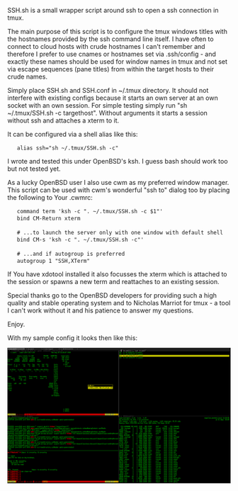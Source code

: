 SSH.sh is a small wrapper script around ssh to open a ssh connection in tmux.

The main purpose of this script is to configure the tmux windows titles with
the hostnames provided by the ssh command line itself. I have often to connect
to cloud hosts with crude hostnames I can't remember and therefore I prefer to
use cnames or hostnames set via .ssh/config - and exactly these names should
be used for window names in tmux and not set via escape sequences (pane
titles) from within the target hosts to their crude names.

Simply place SSH.sh and SSH.conf in ~/.tmux directory. It should not interfere
with existing configs because it starts an own server at an own socket with an
own session. For simple testing simply run "sh ~/.tmux/SSH.sh -c targethost".
Without arguments it starts a session without ssh and attaches a xterm to it.

It can be configured via a shell alias like this:
```
   alias ssh="sh ~/.tmux/SSH.sh -c"
```
I wrote and tested this under OpenBSD's ksh. I guess bash should work too but
not tested yet.

As a lucky OpenBSD user I also use cwm as my preferred window manager.  This
script can be used with cwm's wonderful "ssh to" dialog too by placing the
following to Your .cwmrc:
```
   command term 'ksh -c ". ~/.tmux/SSH.sh -c $1"'
   bind CM-Return xterm
   
   # ...to launch the server only with one window with default shell
   bind CM-s 'ksh -c ". ~/.tmux/SSH.sh -c"'
   
   # ...and if autogroup is preferred
   autogroup 1 "SSH,XTerm"
```
If You have xdotool installed it also focusses the xterm which is attached to
the session or spawns a new term and reattaches to an existing session.

Special thanks go to the OpenBSD developers for providing such a high quality
and stable operating system and to Nicholas Marriot for tmux - a tool I can't
work without it and his patience to answer my questions.

Enjoy.

With my sample config it looks then like this:

![Screenshot](screenshot/tmux_ssh.png "Example config looks like this.")

